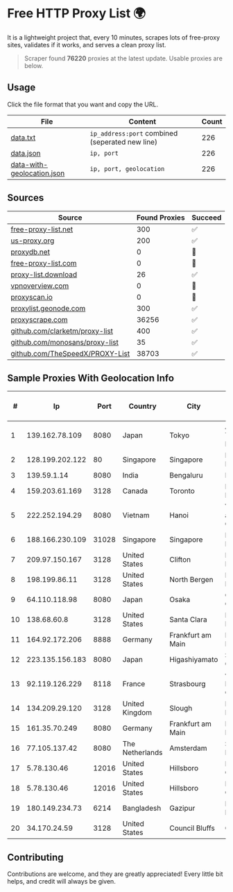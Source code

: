 
# Free HTTP Proxy List 🌍

It is a lightweight project that, every 10 minutes, scrapes lots of free-proxy sites, validates if it works, and serves a clean proxy list.


> Scraper found **76220** proxies at the latest update. Usable proxies are below.

## Usage

Click the file format that you want and copy the URL.


|File|Content|Count|
|----|-------|-----|
|[data.txt](https://raw.githubusercontent.com/themiralay/Proxy-List-World/master/data.txt)|`ip_address:port` combined (seperated new line)|226|
|[data.json](https://raw.githubusercontent.com/themiralay/Proxy-List-World/master/data.json)|`ip, port`|226|
|[data-with-geolocation.json](https://raw.githubusercontent.com/themiralay/Proxy-List-World/master/data-with-geolocation.json)|`ip, port, geolocation`|226|

## Sources

|Source|Found Proxies|Succeed|
|------|-------------|-------|
|[free-proxy-list.net](https://free-proxy-list.net)|300|✅|
|[us-proxy.org](https://www.us-proxy.org)|200|✅|
|[proxydb.net](http://proxydb.net)|0|🚫|
|[free-proxy-list.com](https://free-proxy-list.com/?page=&port=&type%5B%5D=http&type%5B%5D=https&up_time=0&search=Search)|0|🚫|
|[proxy-list.download](https://www.proxy-list.download/HTTP)|26|✅|
|[vpnoverview.com](https://vpnoverview.com/privacy/anonymous-browsing/free-proxy-servers)|0|🚫|
|[proxyscan.io](https://www.proxyscan.io)|0|🚫|
|[proxylist.geonode.com](https://proxylist.geonode.com/api/proxy-list?limit=300&page=1&sort_by=lastChecked&sort_type=desc&protocols=http,https)|300|✅|
|[proxyscrape.com](https://api.proxyscrape.com/v2/?request=displayproxies&protocol=http&timeout=10000&country=all&ssl=all&anonymity=all)|36256|✅|
|[github.com/clarketm/proxy-list](https://raw.githubusercontent.com/clarketm/proxy-list/master/proxy-list-raw.txt)|400|✅|
|[github.com/monosans/proxy-list](https://raw.githubusercontent.com/monosans/proxy-list/main/proxies/http.txt)|35|✅|
|[github.com/TheSpeedX/PROXY-List](https://raw.githubusercontent.com/TheSpeedX/PROXY-List/master/http.txt)|38703|✅|


## Sample Proxies With Geolocation Info

|#|Ip|Port|Country|City|Internet Service Provider|
|-|--|----|-------|----|-------------------------|
|1|139.162.78.109|8080|Japan|Tokyo|Akamai Technologies, Inc.|
|2|128.199.202.122|80|Singapore|Singapore|DigitalOcean, LLC|
|3|139.59.1.14|8080|India|Bengaluru|DIGITALOCEAN|
|4|159.203.61.169|3128|Canada|Toronto|DigitalOcean, LLC|
|5|222.252.194.29|8080|Vietnam|Hanoi|VietNam Post and Telecom Corporation|
|6|188.166.230.109|31028|Singapore|Singapore|DigitalOcean, LLC|
|7|209.97.150.167|3128|United States|Clifton|DigitalOcean, LLC|
|8|198.199.86.11|3128|United States|North Bergen|DigitalOcean, LLC|
|9|64.110.118.98|8080|Japan|Osaka|Oracle Corporation|
|10|138.68.60.8|3128|United States|Santa Clara|DigitalOcean, LLC|
|11|164.92.172.206|8888|Germany|Frankfurt am Main|DigitalOcean, LLC|
|12|223.135.156.183|8080|Japan|Higashiyamato|So-net Corporation|
|13|92.119.126.229|8118|France|Strasbourg|velia.net Internetdienste GmbH|
|14|134.209.29.120|3128|United Kingdom|Slough|DigitalOcean, LLC|
|15|161.35.70.249|8080|Germany|Frankfurt am Main|DigitalOcean, LLC|
|16|77.105.137.42|8080|The Netherlands|Amsterdam|Servers Tech Fzco|
|17|5.78.130.46|12016|United States|Hillsboro|Hetzner Online GmbH|
|18|5.78.130.46|12016|United States|Hillsboro|Hetzner Online GmbH|
|19|180.149.234.73|6214|Bangladesh|Gazipur|Digi Jadoo Broadband Ltd|
|20|34.170.24.59|3128|United States|Council Bluffs|Google LLC|



## Contributing

Contributions are welcome, and they are greatly appreciated! Every
little bit helps, and credit will always be given.

